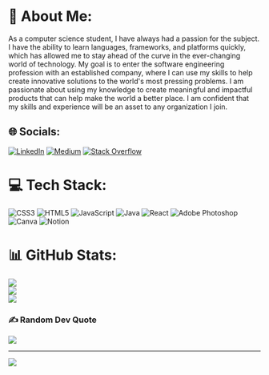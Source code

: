 # 💫 About Me:
As a computer science student, I have always had a passion for the subject. I have the ability to learn languages, frameworks, and platforms quickly, which has allowed me to stay ahead of the curve in the ever-changing world of technology. My goal is to enter the software engineering profession with an established company, where I can use my skills to help create innovative solutions to the world's most pressing problems. I am passionate about using my knowledge to create meaningful and impactful products that can help make the world a better place. I am confident that my skills and experience will be an asset to any organization I join.


## 🌐 Socials:
[![LinkedIn](https://img.shields.io/badge/LinkedIn-%230077B5.svg?style=for-the-badge?logo=linkedin&logoColor=white)](https://linkedin.com/in/deshaunbreeden) [![Medium](https://img.shields.io/badge/Medium-12100E?style=for-the-badge?logo=medium&logoColor=white)](https://medium.com/@@thisisdeshaun) [![Stack Overflow](https://img.shields.io/badge/-Stackoverflow-FE7A16?style=for-the-badge?logo=stack-overflow&logoColor=white)](https://stackoverflow.com/users/16674412) 

# 💻 Tech Stack:
![CSS3](https://img.shields.io/badge/css3-%231572B6.svg?style=for-the-badge&logo=css3&logoColor=white) ![HTML5](https://img.shields.io/badge/html5-%23E34F26.svg?style=for-the-badge&logo=html5&logoColor=white) ![JavaScript](https://img.shields.io/badge/javascript-%23323330.svg?style=for-the-badge&logo=javascript&logoColor=%23F7DF1E) ![Java](https://img.shields.io/badge/java-%23ED8B00.svg?style=for-the-badge&logo=java&logoColor=white) ![React](https://img.shields.io/badge/react-%2320232a.svg?style=for-the-badge&logo=react&logoColor=%2361DAFB) ![Adobe Photoshop](https://img.shields.io/badge/adobephotoshop-%2331A8FF.svg?style=for-the-badge&logo=adobephotoshop&logoColor=white) ![Canva](https://img.shields.io/badge/Canva-%2300C4CC.svg?style=for-the-badge&logo=Canva&logoColor=white) ![Notion](https://img.shields.io/badge/Notion-%23000000.svg?style=for-the-badge&logo=notion&logoColor=white)
# 📊 GitHub Stats:
![](https://github-readme-stats.vercel.app/api?username=DeshaunBreeden&theme=dark&hide_border=false&include_all_commits=true&count_private=false)<br/>
![](https://github-readme-streak-stats.herokuapp.com/?user=DeshaunBreeden&theme=dark&hide_border=false)<br/>
![](https://github-readme-stats.vercel.app/api/top-langs/?username=DeshaunBreeden&theme=dark&hide_border=false&include_all_commits=true&count_private=false&layout=compact)

### ✍️ Random Dev Quote
![](https://quotes-github-readme.vercel.app/api?type=horizontal&theme=dark)

---
[![](https://visitcount.itsvg.in/api?id=DeshaunBreeden&icon=2&color=2)](https://visitcount.itsvg.in)

<!-- Proudly created with GPRM ( https://gprm.itsvg.in ) -->
